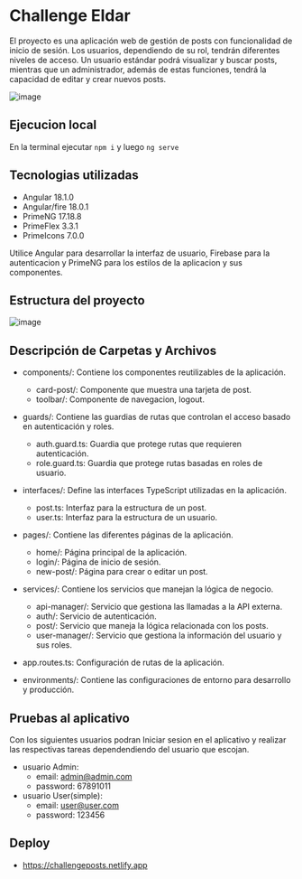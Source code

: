 # Challenge Eldar

El proyecto es una aplicación web de gestión de posts con funcionalidad de inicio de sesión. Los usuarios, dependiendo de su rol, tendrán diferentes niveles de acceso. Un usuario estándar podrá visualizar y buscar posts, mientras que un administrador, además de estas funciones, tendrá la capacidad de editar y crear nuevos posts.

![image](https://github.com/user-attachments/assets/3e0a1a63-b714-4e37-ab47-1f3867d6d9b8)


## Ejecucion local
En la terminal ejecutar `npm i` y luego `ng serve`

## Tecnologias utilizadas

- Angular 18.1.0
- Angular/fire 18.0.1
- PrimeNG 17.18.8
- PrimeFlex 3.3.1
- PrimeIcons 7.0.0

Utilice Angular para desarrollar la interfaz de usuario, Firebase para la autenticacion y PrimeNG para los estilos de la aplicacion y sus componentes.

## Estructura del proyecto

![image](https://github.com/user-attachments/assets/d67edd6e-0c14-469a-b2f6-6f9363af6fb8)


## Descripción de Carpetas y Archivos
- components/: Contiene los componentes reutilizables de la aplicación.
  - card-post/: Componente que muestra una tarjeta de post.
  - toolbar/: Componente de navegacion, logout.

- guards/: Contiene las guardias de rutas que controlan el acceso basado en autenticación y roles.
  - auth.guard.ts: Guardia que protege rutas que requieren autenticación.
  - role.guard.ts: Guardia que protege rutas basadas en roles de usuario.

- interfaces/: Define las interfaces TypeScript utilizadas en la aplicación.
  - post.ts: Interfaz para la estructura de un post.
  - user.ts: Interfaz para la estructura de un usuario.

- pages/: Contiene las diferentes páginas de la aplicación.
  - home/: Página principal de la aplicación.
  - login/: Página de inicio de sesión.
  - new-post/: Página para crear o editar un post.
  
- services/: Contiene los servicios que manejan la lógica de negocio.
  - api-manager/: Servicio que gestiona las llamadas a la API externa.
  - auth/: Servicio de autenticación.
  - post/: Servicio que maneja la lógica relacionada con los posts.
  - user-manager/: Servicio que gestiona la información del usuario y sus roles.

- app.routes.ts: Configuración de rutas de la aplicación.

- environments/: Contiene las configuraciones de entorno para desarrollo y producción.

## Pruebas al aplicativo

Con los siguientes usuarios podran Iniciar sesion en el aplicativo y  realizar las respectivas tareas dependendiendo del usuario que escojan. 

- usuario Admin:
  - email: admin@admin.com
  - password: 67891011
- usuario User(simple):
  - email: user@user.com
  - password: 123456

## Deploy
- https://challengeposts.netlify.app
  







